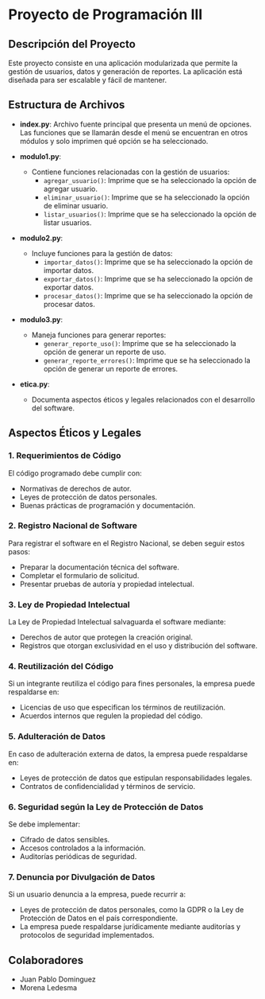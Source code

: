 # Proyecto de Programación III

## Descripción del Proyecto
Este proyecto consiste en una aplicación modularizada que permite la gestión de usuarios, datos y generación de reportes. La aplicación está diseñada para ser escalable y fácil de mantener.

## Estructura de Archivos

- **index.py**: Archivo fuente principal que presenta un menú de opciones. Las funciones que se llamarán desde el menú se encuentran en otros módulos y solo imprimen qué opción se ha seleccionado.

- **modulo1.py**: 
  - Contiene funciones relacionadas con la gestión de usuarios:
    - `agregar_usuario()`: Imprime que se ha seleccionado la opción de agregar usuario.
    - `eliminar_usuario()`: Imprime que se ha seleccionado la opción de eliminar usuario.
    - `listar_usuarios()`: Imprime que se ha seleccionado la opción de listar usuarios.

- **modulo2.py**:
  - Incluye funciones para la gestión de datos:
    - `importar_datos()`: Imprime que se ha seleccionado la opción de importar datos.
    - `exportar_datos()`: Imprime que se ha seleccionado la opción de exportar datos.
    - `procesar_datos()`: Imprime que se ha seleccionado la opción de procesar datos.

- **modulo3.py**:
  - Maneja funciones para generar reportes:
    - `generar_reporte_uso()`: Imprime que se ha seleccionado la opción de generar un reporte de uso.
    - `generar_reporte_errores()`: Imprime que se ha seleccionado la opción de generar un reporte de errores.

- **etica.py**:
  - Documenta aspectos éticos y legales relacionados con el desarrollo del software.

## Aspectos Éticos y Legales

### 1. Requerimientos de Código
El código programado debe cumplir con:
- Normativas de derechos de autor.
- Leyes de protección de datos personales.
- Buenas prácticas de programación y documentación.

### 2. Registro Nacional de Software
Para registrar el software en el Registro Nacional, se deben seguir estos pasos:
- Preparar la documentación técnica del software.
- Completar el formulario de solicitud.
- Presentar pruebas de autoría y propiedad intelectual.

### 3. Ley de Propiedad Intelectual
La Ley de Propiedad Intelectual salvaguarda el software mediante:
- Derechos de autor que protegen la creación original.
- Registros que otorgan exclusividad en el uso y distribución del software.

### 4. Reutilización del Código
Si un integrante reutiliza el código para fines personales, la empresa puede respaldarse en:
- Licencias de uso que especifican los términos de reutilización.
- Acuerdos internos que regulen la propiedad del código.

### 5. Adulteración de Datos
En caso de adulteración externa de datos, la empresa puede respaldarse en:
- Leyes de protección de datos que estipulan responsabilidades legales.
- Contratos de confidencialidad y términos de servicio.

### 6. Seguridad según la Ley de Protección de Datos
Se debe implementar:
- Cifrado de datos sensibles.
- Accesos controlados a la información.
- Auditorías periódicas de seguridad.

### 7. Denuncia por Divulgación de Datos
Si un usuario denuncia a la empresa, puede recurrir a:
- Leyes de protección de datos personales, como la GDPR o la Ley de Protección de Datos en el país correspondiente.
- La empresa puede respaldarse jurídicamente mediante auditorías y protocolos de seguridad implementados.

## Colaboradores
- Juan Pablo Dominguez
- Morena Ledesma
